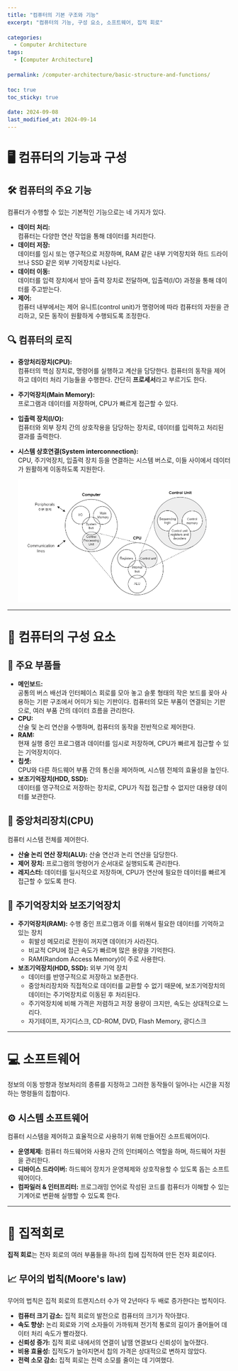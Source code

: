 ```yaml
---
title: "컴퓨터의 기본 구조와 기능"
excerpt: "컴퓨터의 기능, 구성 요소, 소프트웨어, 집적 회로"

categories:
  - Computer Architecture
tags:
  - [Computer Architecture]

permalink: /computer-architecture/basic-structure-and-functions/

toc: true
toc_sticky: true

date: 2024-09-08
last_modified_at: 2024-09-14
---
```


# 🖥️ 컴퓨터의 기능과 구성

## 🛠️ 컴퓨터의 주요 기능
컴퓨터가 수행할 수 있는 기본적인 기능으로는 네 가지가 있다.
- **데이터 처리:**  
컴퓨터는 다양한 연산 작업을 통해 데이터를 처리한다.
- **데이터 저장:**  
데이터를 임시 또는 영구적으로 저장하며, RAM 같은 내부 기억장치와 하드 드라이브나 SSD 같은 외부 기억장치로 나뉜다.
- **데이터 이동:**  
데이터를 입력 장치에서 받아 출력 장치로 전달하며, 입출력(I/O) 과정을 통해 데이터를 주고받는다.
- **제어:**  
컴퓨터 내부에서는 제어 유니트(control unit)가 명령어에 따라 컴퓨터의 자원을 관리하고, 모든 동작이 원활하게 수행되도록 조정한다.

## 🔍 컴퓨터의 로직
- **중앙처리장치(CPU):**  
컴퓨터의 핵심 장치로, 명령어를 실행하고 계산을 담당한다. 컴퓨터의 동작을 제어하고 데이터 처리 기능들을 수행한다. 간단히 **프로세서**라고 부르기도 한다.
- **주기억장치(Main Memory):**  
프로그램과 데이터를 저장하며, CPU가 빠르게 접근할 수 있다.
- **입출력 장치(I/O):**  
컴퓨터와 외부 장치 간의 상호작용을 담당하는 장치로, 데이터를 입력하고 처리된 결과를 출력한다. 
- **시스템 상호연결(System interconnection):**  
CPU, 주기억장치, 입출력 장치 등을 연결하는 시스템 버스로, 이들 사이에서 데이터가 원활하게 이동하도록 지원한다.

  ![computer logic](/assets/images/posts_img/computer-architecture/computer-logic.png)


---

# 🧩 컴퓨터의 구성 요소

## 🧰 주요 부품들
- **메인보드:**  
공통의 버스 배선과 인터페이스 회로를 모아 놓고 슬롯 형태의 작은 보드를 꽂아 사용하는 기판 구조에서 어미가 되는 기판이다.
컴퓨터의 모든 부품이 연결되는 기판으로, 여러 부품 간의 데이터 흐름을 관리한다.
- **CPU:**  
산술 및 논리 연산을 수행하며, 컴퓨터의 동작을 전반적으로 제어한다. 
- **RAM:**  
현재 실행 중인 프로그램과 데이터를 임시로 저장하며, CPU가 빠르게 접근할 수 있는 기억장치이다.
- **칩셋:**  
CPU와 다른 하드웨어 부품 간의 통신을 제어하며, 시스템 전체의 효율성을 높인다.
- **보조기억장치(HDD, SSD):**  
데이터를 영구적으로 저장하는 장치로, CPU가 직접 접근할 수 없지만 대용량 데이터를 보관한다.

## 🧠 중앙처리장치(CPU)
컴퓨터 시스템 전체를 제어한다.
- **산술 논리 연산 장치(ALU):** 산술 연산과 논리 연산을 담당한다.
- **제어 장치:** 프로그램의 명령어가 순서대로 실행되도록 관리한다.
- **레지스터:** 데이터를 일시적으로 저장하며, CPU가 연산에 필요한 데이터를 빠르게 접근할 수 있도록 한다.

## 💾 주기억장치와 보조기억장치
- **주기억장치(RAM):** 수행 중인 프로그램과 이를 위해서 필요한 데이터를 기억하고 있는 장치
  - 휘발성 메모리로 전원이 꺼지면 데이터가 사라진다.
  - 비교적 CPU에 접근 속도가 빠르며 많은 용량을 기억한다.
  - RAM(Random Access Memory)이 주로 사용한다.
- **보조기억장치(HDD, SSD):** 외부 기억 장치
    - 데이터를 반영구적으로 저장하고 보존한다.
    - 중앙처리장치와 직접적으로 데이터를 교환할 수 없기 때문에, 보조기억장치의 데이터는 주기억장치로 이동된 후 처리된다.
    - 주기억장치에 비해 가격은 저렴하고 저장 용량이 크지만, 속도는 상대적으로 느리다.
    - 자기테이프, 자기디스크, CD-ROM, DVD, Flash Memory, 광디스크

---

# 💻 소프트웨어
정보의 이동 방향과 정보처리의 종류를 지정하고 그러한 동작들이 일어나는 시간을 지정하는 명령들의 집합이다.

## ⚙️ 시스템 소프트웨어
컴퓨터 시스템을 제어하고 효율적으로 사용하기 위해 만들어진 소프트웨어이다.
- **운영체제:** 컴퓨터 하드웨어와 사용자 간의 인터페이스 역할을 하며, 하드웨어 자원을 관리한다.
- **디바이스 드라이버:** 하드웨어 장치가 운영체제와 상호작용할 수 있도록 돕는 소프트웨어이다.
- **컴파일러 & 인터프리터:** 프로그래밍 언어로 작성된 코드를 컴퓨터가 이해할 수 있는 기계어로 변환해 실행할 수 있도록 한다.

---

# 🔧 집적회로
**집적 회로**는 전자 회로의 여러 부품들을 하나의 칩에 집적하여 만든 전자 회로이다.

## 📈 무어의 법칙(Moore's law)
무어의 법칙은 집적 회로의 트랜지스터 수가 약 2년마다 두 배로 증가한다는 법칙이다.
- **컴퓨터 크기 감소:** 집적 회로의 발전으로 컴퓨터의 크기가 작아졌다.
- **속도 향상:** 논리 회로와 기억 소자들이 가까워져 전기적 통로의 길이가 줄어들어 데이터 처리 속도가 빨라졌다.
- **신뢰성 증가:** 집적 회로 내에서의 연결이 납땜 연결보다 신뢰성이 높아졌다.
- **비용 효율성:** 집적도가 높아지면서 칩의 가격은 상대적으로 변하지 않았다.
- **전력 소모 감소:** 집적 회로는 전력 소모를 줄이는 데 기여했다.